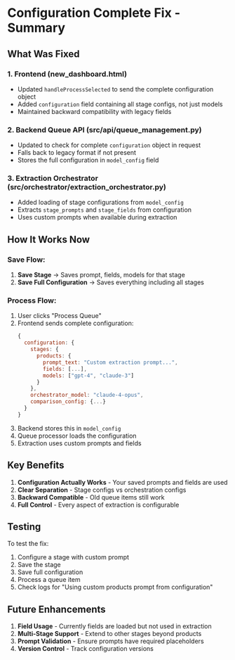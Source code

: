 # Configuration Complete Fix - Summary

## What Was Fixed

### 1. Frontend (new_dashboard.html)
- Updated `handleProcessSelected` to send the complete configuration object
- Added `configuration` field containing all stage configs, not just models
- Maintained backward compatibility with legacy fields

### 2. Backend Queue API (src/api/queue_management.py)
- Updated to check for complete `configuration` object in request
- Falls back to legacy format if not present
- Stores the full configuration in `model_config` field

### 3. Extraction Orchestrator (src/orchestrator/extraction_orchestrator.py)
- Added loading of stage configurations from `model_config`
- Extracts `stage_prompts` and `stage_fields` from configuration
- Uses custom prompts when available during extraction

## How It Works Now

### Save Flow:
1. **Save Stage** → Saves prompt, fields, models for that stage
2. **Save Full Configuration** → Saves everything including all stages

### Process Flow:
1. User clicks "Process Queue"
2. Frontend sends complete configuration:
   ```javascript
   {
     configuration: {
       stages: {
         products: {
           prompt_text: "Custom extraction prompt...",
           fields: [...],
           models: ["gpt-4", "claude-3"]
         }
       },
       orchestrator_model: "claude-4-opus",
       comparison_config: {...}
     }
   }
   ```
3. Backend stores this in `model_config`
4. Queue processor loads the configuration
5. Extraction uses custom prompts and fields

## Key Benefits

1. **Configuration Actually Works** - Your saved prompts and fields are used
2. **Clear Separation** - Stage configs vs orchestration configs
3. **Backward Compatible** - Old queue items still work
4. **Full Control** - Every aspect of extraction is configurable

## Testing

To test the fix:
1. Configure a stage with custom prompt
2. Save the stage
3. Save full configuration 
4. Process a queue item
5. Check logs for "Using custom products prompt from configuration"

## Future Enhancements

1. **Field Usage** - Currently fields are loaded but not used in extraction
2. **Multi-Stage Support** - Extend to other stages beyond products
3. **Prompt Validation** - Ensure prompts have required placeholders
4. **Version Control** - Track configuration versions